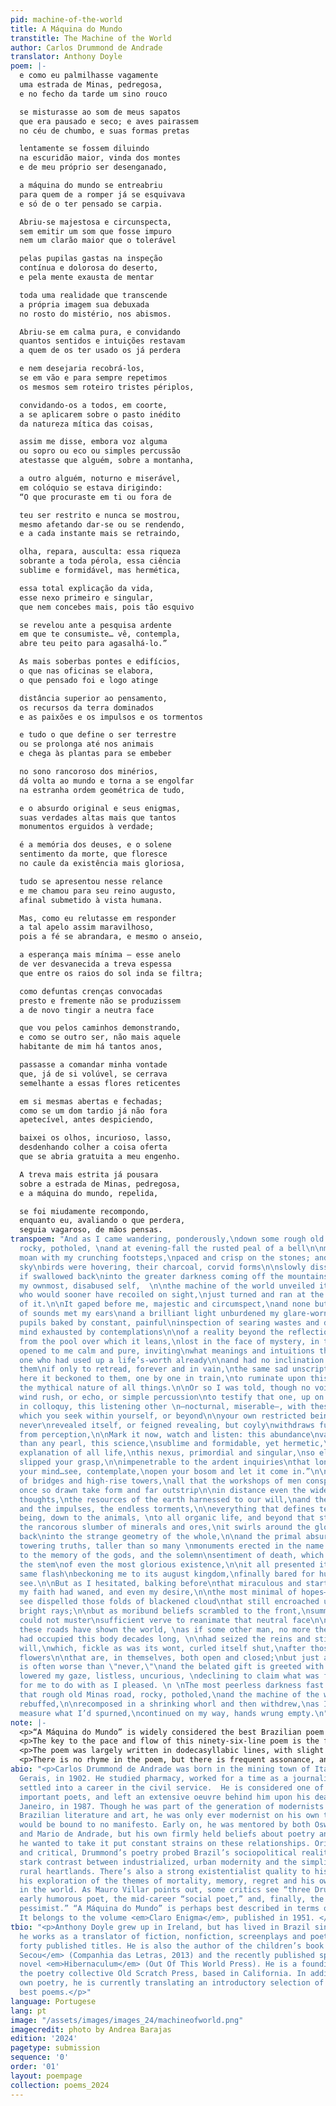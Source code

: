 ```yaml
---
pid: machine-of-the-world
title: A Máquina do Mundo
transtitle: The Machine of the World
author: Carlos Drummond de Andrade
translator: Anthony Doyle
poem: |-
  e como eu palmilhasse vagamente
  uma estrada de Minas, pedregosa,
  e no fecho da tarde um sino rouco

  se misturasse ao som de meus sapatos
  que era pausado e seco; e aves pairassem
  no céu de chumbo, e suas formas pretas

  lentamente se fossem diluindo
  na escuridão maior, vinda dos montes
  e de meu próprio ser desenganado,

  a máquina do mundo se entreabriu
  para quem de a romper já se esquivava
  e só de o ter pensado se carpia.

  Abriu-se majestosa e circunspecta,
  sem emitir um som que fosse impuro
  nem um clarão maior que o tolerável

  pelas pupilas gastas na inspeção
  contínua e dolorosa do deserto,
  e pela mente exausta de mentar

  toda uma realidade que transcende
  a própria imagem sua debuxada
  no rosto do mistério, nos abismos.

  Abriu-se em calma pura, e convidando
  quantos sentidos e intuições restavam
  a quem de os ter usado os já perdera

  e nem desejaria recobrá-los,
  se em vão e para sempre repetimos
  os mesmos sem roteiro tristes périplos,

  convidando-os a todos, em coorte,
  a se aplicarem sobre o pasto inédito
  da natureza mítica das coisas,

  assim me disse, embora voz alguma
  ou sopro ou eco ou simples percussão
  atestasse que alguém, sobre a montanha,

  a outro alguém, noturno e miserável,
  em colóquio se estava dirigindo:
  “O que procuraste em ti ou fora de

  teu ser restrito e nunca se mostrou,
  mesmo afetando dar-se ou se rendendo,
  e a cada instante mais se retraindo,

  olha, repara, ausculta: essa riqueza
  sobrante a toda pérola, essa ciência
  sublime e formidável, mas hermética,

  essa total explicação da vida,
  esse nexo primeiro e singular,
  que nem concebes mais, pois tão esquivo

  se revelou ante a pesquisa ardente
  em que te consumiste… vê, contempla,
  abre teu peito para agasalhá-lo.”

  As mais soberbas pontes e edifícios,
  o que nas oficinas se elabora,
  o que pensado foi e logo atinge

  distância superior ao pensamento,
  os recursos da terra dominados
  e as paixões e os impulsos e os tormentos

  e tudo o que define o ser terrestre
  ou se prolonga até nos animais
  e chega às plantas para se embeber

  no sono rancoroso dos minérios,
  dá volta ao mundo e torna a se engolfar
  na estranha ordem geométrica de tudo,

  e o absurdo original e seus enigmas,
  suas verdades altas mais que tantos
  monumentos erguidos à verdade;

  é a memória dos deuses, e o solene
  sentimento da morte, que floresce
  no caule da existência mais gloriosa,

  tudo se apresentou nesse relance
  e me chamou para seu reino augusto,
  afinal submetido à vista humana.

  Mas, como eu relutasse em responder
  a tal apelo assim maravilhoso,
  pois a fé se abrandara, e mesmo o anseio,

  a esperança mais mínima — esse anelo
  de ver desvanecida a treva espessa
  que entre os raios do sol inda se filtra;

  como defuntas crenças convocadas
  presto e fremente não se produzissem
  a de novo tingir a neutra face

  que vou pelos caminhos demonstrando,
  e como se outro ser, não mais aquele
  habitante de mim há tantos anos,

  passasse a comandar minha vontade
  que, já de si volúvel, se cerrava
  semelhante a essas flores reticentes

  em si mesmas abertas e fechadas;
  como se um dom tardio já não fora
  apetecível, antes despiciendo,

  baixei os olhos, incurioso, lasso,
  desdenhando colher a coisa oferta
  que se abria gratuita a meu engenho.

  A treva mais estrita já pousara
  sobre a estrada de Minas, pedregosa,
  e a máquina do mundo, repelida,

  se foi miudamente recompondo,
  enquanto eu, avaliando o que perdera,
  seguia vagaroso, de mãos pensas.
transpoem: "And as I came wandering, ponderously,\ndown some rough old Minas road,
  rocky, potholed, \nand at evening-fall the rusted peal of a bell\n\nmixed its bronze
  moan with my crunching footsteps,\npaced and crisp on the stones; and in the leaden
  sky\nbirds were hovering, their charcoal, corvid forms\n\nslowly dissolving, as
  if swallowed back\ninto the greater darkness coming off the mountains\nand from
  my ownmost, disabused self,  \n\nthe machine of the world unveiled itself \nto me,
  who would sooner have recoiled on sight,\njust turned and ran at the very prospect
  of it.\n\nIt gaped before me, majestic and circumspect,\nand none but the purest
  of sounds met my ears\nand a brilliant light unburdened my glare-worn eyes, \n\nsoothing
  pupils baked by constant, painful\ninspection of searing wastes and deserts,\nand
  mind exhausted by contemplations\n\nof a reality beyond the reflections\nwatching
  from the pool over which it leans,\nlost in the face of mystery, in the abyss.\n\nIt
  opened to me calm and pure, inviting\nwhat meanings and intuitions there remained\nto
  one who had used up a life’s-worth already\n\nand had no inclination to recover
  them\nif only to retread, forever and in vain,\nthe same sad unscripted peregrinations,\n\nbut
  here it beckoned to them, one by one in train,\nto ruminate upon this virgin pasture\nof
  the mythical nature of all things.\n\nOr so I was told, though no voice was heard,\nor
  wind rush, or echo, or simple percussion\nto testify that one, up on the mountainside,\n\naddressed,
  in colloquy, this listening other \n—nocturnal, miserable—, with these uttered words:\n“That
  which you seek within yourself, or beyond\n\nyour own restricted being, and has
  never\nrevealed itself, or feigned revealing, but coyly\nwithdraws further and further
  from perception,\n\nMark it now, watch and listen: this abundance\nvastly richer
  than any pearl, this science,\nsublime and formidable, yet hermetic,\n\nthis total
  explanation of all life,\nthis nexus, primordial and singular,\nso elusive it forever
  slipped your grasp,\n\nimpenetrable to the ardent inquiries\nthat long consumed
  your mind…see, contemplate,\nopen your bosom and let it come in.”\n\nThe most superb
  of bridges and high-rise towers,\nall that the workshops of men conspire to design,\nand
  once so drawn take form and far outstrip\n\nin distance even the widest striding
  thoughts,\nthe resources of the earth harnessed to our will,\nand the passions,
  and the impulses, the endless torments,\n\neverything that defines terrestrial being,\ncreaturely
  being, down to the animals, \nto all organic life, and beyond that still,\n\nto
  the rancorous slumber of minerals and ores,\nit swirls around the globe and is swallowed
  back\ninto the strange geometry of the whole,\n\nand the primal absurdity, its mysteries,\nand
  towering truths, taller than so many \nmonuments erected in the name of truth;\n\nand
  to the memory of the gods, and the solemn\nsentiment of death, which flowers on
  the stem\nof even the most glorious existence,\n\nit all presented itself in that
  same flash\nbeckoning me to its august kingdom,\nfinally bared for human eyes to
  see.\n\nBut as I hesitated, balking before\nthat miraculous and startling appeal,\nfor
  my faith had waned, and even my desire,\n\nthe most minimal of hopes—the yearning\nto
  see dispelled those folds of blackened cloud\nthat still encroached upon the sun's
  bright rays;\n\nbut as moribund beliefs scrambled to the front,\nsummoned from retirement,
  could not muster\nsufficient verve to reanimate that neutral face\n\nwhich I along
  these roads have shown the world, \nas if some other man, no more the tenant\nwho
  had occupied this body decades long, \n\nhad seized the reins and stirrups of my
  will,\nwhich, fickle as was its wont, curled itself shut,\nafter those shy, ungenerous
  flowers\n\nthat are, in themselves, both open and closed;\nbut just as \"late\"
  is often worse than \"never,\"\nand the belated gift is greeted with disdain,\n\nI
  lowered my gaze, listless, uncurious, \ndeclining to claim what was freely given,\nthere
  for me to do with as I pleased. \n \nThe most peerless darkness fast descended\nupon
  that rough old Minas road, rocky, potholed,\nand the machine of the world, its invite
  rebuffed,\n\nrecomposed in a shrinking whorl and then withdrew,\nas I, trying to
  measure what I’d spurned,\ncontinued on my way, hands wrung empty.\n"
note: |-
  <p>“A Máquina do Mundo” is widely considered the best Brazilian poem ever written, but I have yet to find an English translation that captures both its style and content with equal fidelity. Some take far too many liberties (one even imposes a non-existent rhyme scheme), while others are excessively literal in their approach. None, to my ear at least, really sounds like Drummond. So I wanted to produce a translation that was true to his original in content and style.</p>
  <p>The key to the pace and flow of this ninety-six-line poem is the fact that it is only six sentences long in Portuguese. While it wasn’t possible to match that exactly, I was able to keep it to only seven sentences.</p>
  <p>The poem was largely written in dodecasyllabic lines, with slight variations (many lines drop to eleven syllables or overshoot to thirteen). The basic pattern was three to four long stresses per line. To capture that stress pattern in English, I oscillated between decasyllable and dodecasyllable lines, to compensate for the reductions of unstressed syllables in Portuguese.  As English words tend to be shorter than Portuguese, I sometimes found that lines needed some padding so as not to break the pattern. However, this was always done without departing from Drummond’s basic intentions. For example, the line “passasse a comandar a minha vontade…” (thirteen syllables) would usually translate as “had begun to command my will…” (eight syllables), so I fleshed this out with a horse-riding image that spoke to the verb “command”—‘had seized the reins and stirrups of my will” (10 syllables). This allowed me to keep pattern with the preceding and following lines without altering the sense in any way.</p>
  <p>There is no rhyme in the poem, but there is frequent assonance, and I tried to mirror that where possible. Portuguese words are heavy in gender-specific “a” and “o” noun, adjective and participle endings, and a lot of the assonance is based on these (“uma estrada de Minas, pedregosa”). As English word endings are far more varied than in Portuguese, I often had to opt for alliteration and other forms of consonance (“rough old Minas road, rocky, potholed”) instead.</p>
abio: "<p>Carlos Drummond de Andrade was born in the mining town of Itabira, Minas
  Gerais, in 1902. He studied pharmacy, worked for a time as a journalist, and finally
  settled into a career in the civil service.  He is considered one of Brazil’s most
  important poets, and left an extensive oeuvre behind him upon his death in Rio de
  Janeiro, in 1987. Though he was part of the generation of modernists that transformed
  Brazilian literature and art, he was only ever modernist on his own terms, and he
  would be bound to no manifesto. Early on, he was mentored by both Oswald de Andrade
  and Mario de Andrade, but his own firmly held beliefs about poetry and the directions
  he wanted to take it put constant strains on these relationships. Original, mischievous,
  and critical, Drummond’s poetry probed Brazil’s sociopolitical reality and the often
  stark contrast between industrialized, urban modernity and the simplicity of the
  rural heartlands. There’s also a strong existentialist quality to his work, with
  his exploration of the themes of mortality, memory, regret and his own awkwardness
  in the world. As Mauro Villar points out, some critics see “three Drummonds”: the
  early humorous poet, the mid-career “social poet,” and, finally, the “semiclassical
  pessimist.” “A Máquina do Mundo” is perhaps best described in terms of the latter.
  It belongs to the volume <em>Claro Enigma</em>, published in 1951. </p>"
tbio: "<p>Anthony Doyle grew up in Ireland, but has lived in Brazil since 2000, where
  he works as a translator of fiction, nonfiction, screenplays and poetry, with over
  forty published titles. He is also the author of the children’s book <em>O Lago
  Secou</em> (Companhia das Letras, 2013) and the recently published speculative-fiction
  novel <em>Hibernaculum</em> (Out Of This World Press). He is a founding member of
  the poetry collective Old Scratch Press, based in California. In addition to his
  own poetry, he is currently translating an introductory selection of Drummond’s
  best poems.</p>"
language: Portugese
lang: pt
image: "/assets/images/images_24/machineofworld.png"
imagecredit: photo by Andrea Barajas
edition: '2024'
pagetype: submission
sequence: '0'
order: '01'
layout: poempage
collection: poems_2024
---
```

